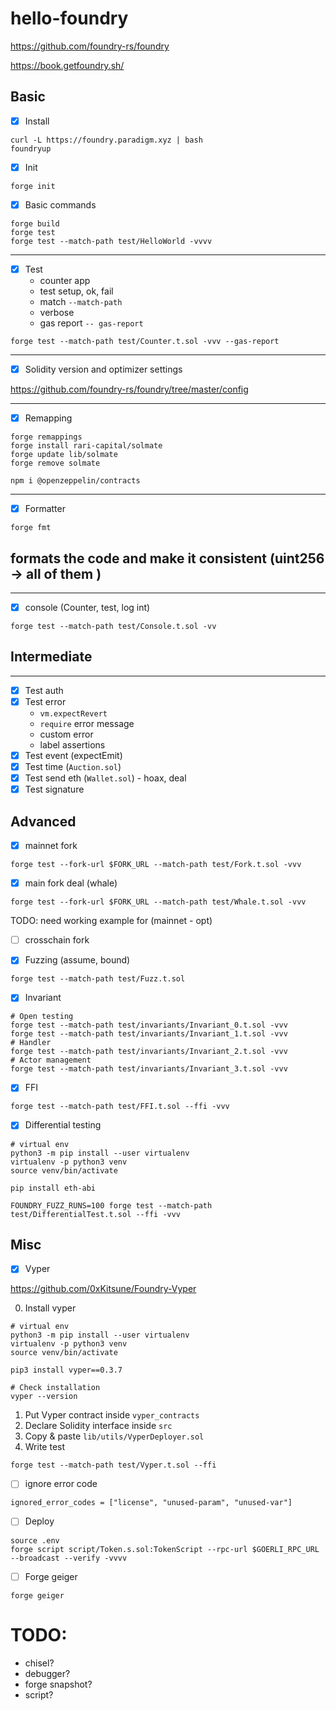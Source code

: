 # hello-foundry

https://github.com/foundry-rs/foundry

https://book.getfoundry.sh/

## Basic

- [x] Install

```shell
curl -L https://foundry.paradigm.xyz | bash
foundryup
```

- [x] Init

```shell
forge init
```

- [x] Basic commands

```shell
forge build
forge test
forge test --match-path test/HelloWorld -vvvv
```

---

- [x] Test
  - counter app
  - test setup, ok, fail
  - match       `--match-path`
  - verbose
  - gas report    `-- gas-report`

```shell
forge test --match-path test/Counter.t.sol -vvv --gas-report
```

---

- [x] Solidity version and optimizer settings

https://github.com/foundry-rs/foundry/tree/master/config

---

- [x] Remapping

```shell
forge remappings
forge install rari-capital/solmate
forge update lib/solmate
forge remove solmate

npm i @openzeppelin/contracts
```

---

- [x] Formatter

```shell
forge fmt   
```
formats the code and make it consistent (uint256 -> all of them )
---

---

- [x] console (Counter, test, log int)

```shell
forge test --match-path test/Console.t.sol -vv
```

## Intermediate

---

- [x] Test auth
- [x] Test error
  - `vm.expectRevert`
  - `require` error message
  - custom error
  - label assertions
- [x] Test event (expectEmit)
- [x] Test time (`Auction.sol`)
- [x] Test send eth (`Wallet.sol`) - hoax, deal
- [x] Test signature

## Advanced

- [x] mainnet fork

```shell
forge test --fork-url $FORK_URL --match-path test/Fork.t.sol -vvv
```

- [x] main fork deal (whale)

```shell
forge test --fork-url $FORK_URL --match-path test/Whale.t.sol -vvv
```

TODO: need working example for (mainnet - opt)

- [ ] crosschain fork

- [x] Fuzzing (assume, bound)

```shell
forge test --match-path test/Fuzz.t.sol
```

- [x] Invariant

```shell
# Open testing
forge test --match-path test/invariants/Invariant_0.t.sol -vvv
forge test --match-path test/invariants/Invariant_1.t.sol -vvv
# Handler
forge test --match-path test/invariants/Invariant_2.t.sol -vvv
# Actor management
forge test --match-path test/invariants/Invariant_3.t.sol -vvv
```

- [x] FFI

```shell
forge test --match-path test/FFI.t.sol --ffi -vvv
```

- [x] Differential testing

```shell
# virtual env
python3 -m pip install --user virtualenv
virtualenv -p python3 venv
source venv/bin/activate

pip install eth-abi
```

```shell
FOUNDRY_FUZZ_RUNS=100 forge test --match-path test/DifferentialTest.t.sol --ffi -vvv
```

## Misc

- [x] Vyper

https://github.com/0xKitsune/Foundry-Vyper

0. Install vyper

```shell
# virtual env
python3 -m pip install --user virtualenv
virtualenv -p python3 venv
source venv/bin/activate

pip3 install vyper==0.3.7

# Check installation
vyper --version
```

1. Put Vyper contract inside `vyper_contracts`
2. Declare Solidity interface inside `src`
3. Copy & paste `lib/utils/VyperDeployer.sol`
4. Write test

```shell
forge test --match-path test/Vyper.t.sol --ffi
```

- [ ] ignore error code

```
ignored_error_codes = ["license", "unused-param", "unused-var"]
```

- [ ] Deploy

```shell
source .env
forge script script/Token.s.sol:TokenScript --rpc-url $GOERLI_RPC_URL --broadcast --verify -vvvv
```

- [ ] Forge geiger

```shell
forge geiger
```

# TODO:

- chisel?
- debugger?
- forge snapshot?
- script?
